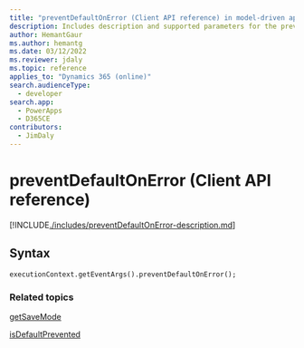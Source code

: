 ```yaml
---
title: "preventDefaultOnError (Client API reference) in model-driven apps| MicrosoftDocs"
description: Includes description and supported parameters for the preventDefaultOnError method.
author: HemantGaur
ms.author: hemantg
ms.date: 03/12/2022
ms.reviewer: jdaly
ms.topic: reference
applies_to: "Dynamics 365 (online)"
search.audienceType: 
  - developer
search.app: 
  - PowerApps
  - D365CE
contributors:
  - JimDaly
---
```

# preventDefaultOnError (Client API reference)

[!INCLUDE[./includes/preventDefaultOnError-description.md](./includes/preventDefaultOnError-description.md)]

## Syntax

`executionContext.getEventArgs().preventDefaultOnError();`


### Related topics

[getSaveMode](getSaveMode.md)

[isDefaultPrevented](isDefaultPrevented.md)
